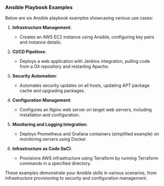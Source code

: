 ### Ansible Playbook Examples

Below are six Ansible playbook examples showcasing various use cases:

1. **Infrastructure Management**:
   - Creates an AWS EC2 instance using Ansible, configuring key pairs and instance details.

2. **CI/CD Pipelines**:
   - Deploys a web application with Jenkins integration, pulling code from a Git repository and restarting Apache.

3. **Security Automation**:
   - Automates security updates on all hosts, updating APT package cache and upgrading packages.

4. **Configuration Management**:
   - Configures an Nginx web server on target web servers, including installation and configuration.

5. **Monitoring and Logging Integration**:
   - Deploys Prometheus and Grafana containers (simplified example) on monitoring servers using Docker.

6. **Infrastructure as Code (IaC)**:
   - Provisions AWS infrastructure using Terraform by running Terraform commands in a specified directory.

These examples demonstrate your Ansible skills in various scenarios, from infrastructure provisioning to security and configuration management.
